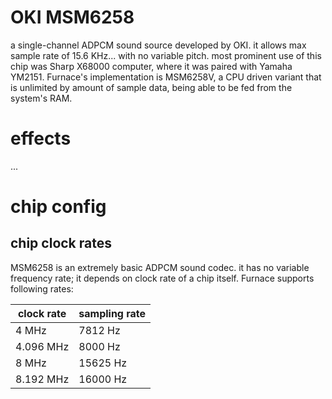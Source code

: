 # OKI MSM6258

a single-channel ADPCM sound source developed by OKI. it allows max sample rate of 15.6 KHz... with no variable pitch. most prominent use of this chip was Sharp X68000 computer, where it was paired with Yamaha YM2151.
Furnace's implementation is MSM6258V, a CPU driven variant that is unlimited by amount of sample data, being able to be fed from the system's RAM.

# effects

...
# chip config

## chip clock rates

MSM6258 is an extremely basic ADPCM sound codec. it has no variable frequency rate; it depends on clock rate of a chip itself. Furnace supports following rates:

| clock rate         | sampling rate |
|--------------------|---------------|
| 4 MHz              | 7812 Hz       |
| 4.096 MHz          | 8000 Hz       |
| 8 MHz              | 15625 Hz      |
| 8.192 MHz          | 16000 Hz      |
